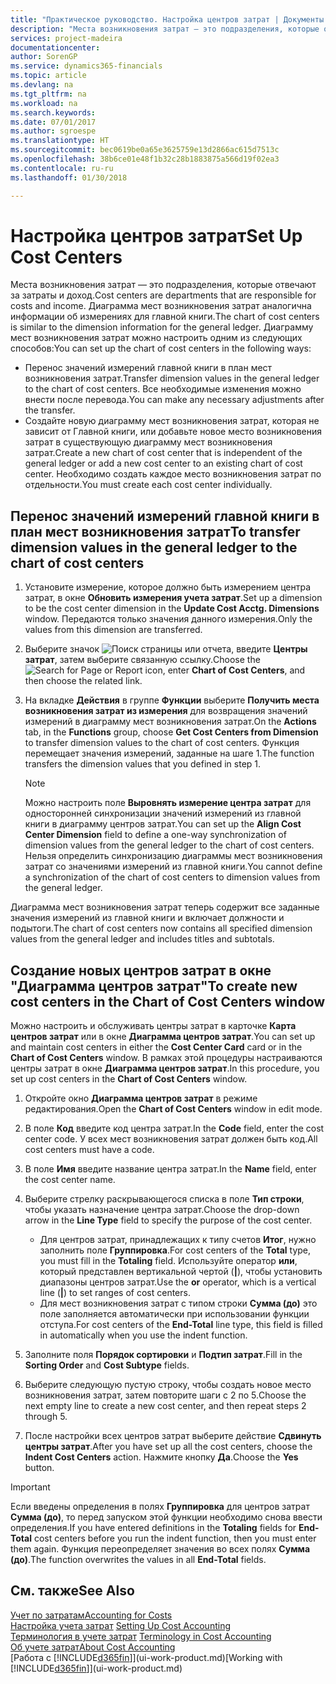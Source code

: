 ```yaml
---
title: "Практическое руководство. Настройка центров затрат | Документы Майкрософт"
description: "Места возникновения затрат — это подразделения, которые отвечают за затраты и доход. Диаграмма мест возникновения затрат аналогична информации об измерениях для главной книги."
services: project-madeira
documentationcenter: 
author: SorenGP
ms.service: dynamics365-financials
ms.topic: article
ms.devlang: na
ms.tgt_pltfrm: na
ms.workload: na
ms.search.keywords: 
ms.date: 07/01/2017
ms.author: sgroespe
ms.translationtype: HT
ms.sourcegitcommit: bec0619be0a65e3625759e13d2866ac615d7513c
ms.openlocfilehash: 38b6ce01e48f1b32c28b1883875a566d19f02ea3
ms.contentlocale: ru-ru
ms.lasthandoff: 01/30/2018

---
```

# <a name="set-up-cost-centers"></a><span data-ttu-id="e7b1c-104">Настройка центров затрат</span><span class="sxs-lookup"><span data-stu-id="e7b1c-104">Set Up Cost Centers</span></span>
<span data-ttu-id="e7b1c-105">Места возникновения затрат — это подразделения, которые отвечают за затраты и доход.</span><span class="sxs-lookup"><span data-stu-id="e7b1c-105">Cost centers are departments that are responsible for costs and income.</span></span> <span data-ttu-id="e7b1c-106">Диаграмма мест возникновения затрат аналогична информации об измерениях для главной книги.</span><span class="sxs-lookup"><span data-stu-id="e7b1c-106">The chart of cost centers is similar to the dimension information for the general ledger.</span></span> <span data-ttu-id="e7b1c-107">Диаграмму мест возникновения затрат можно настроить одним из следующих способов:</span><span class="sxs-lookup"><span data-stu-id="e7b1c-107">You can set up the chart of cost centers in the following ways:</span></span>  

-   <span data-ttu-id="e7b1c-108">Перенос значений измерений главной книги в план мест возникновения затрат.</span><span class="sxs-lookup"><span data-stu-id="e7b1c-108">Transfer dimension values in the general ledger to the chart of cost centers.</span></span> <span data-ttu-id="e7b1c-109">Все необходимые изменения можно внести после перевода.</span><span class="sxs-lookup"><span data-stu-id="e7b1c-109">You can make any necessary adjustments after the transfer.</span></span>  
-   <span data-ttu-id="e7b1c-110">Создайте новую диаграмму мест возникновения затрат, которая не зависит от Главной книги, или добавьте новое место возникновения затрат в существующую диаграмму мест возникновения затрат.</span><span class="sxs-lookup"><span data-stu-id="e7b1c-110">Create a new chart of cost center that is independent of the general ledger or add a new cost center to an existing chart of cost center.</span></span> <span data-ttu-id="e7b1c-111">Необходимо создать каждое место возникновения затрат по отдельности.</span><span class="sxs-lookup"><span data-stu-id="e7b1c-111">You must create each cost center individually.</span></span>  

## <a name="to-transfer-dimension-values-in-the-general-ledger-to-the-chart-of-cost-centers"></a><span data-ttu-id="e7b1c-112">Перенос значений измерений главной книги в план мест возникновения затрат</span><span class="sxs-lookup"><span data-stu-id="e7b1c-112">To transfer dimension values in the general ledger to the chart of cost centers</span></span>  
1.  <span data-ttu-id="e7b1c-113">Установите измерение, которое должно быть измерением центра затрат, в окне **Обновить измерения учета затрат**.</span><span class="sxs-lookup"><span data-stu-id="e7b1c-113">Set up a dimension to be the cost center dimension in the **Update Cost Acctg. Dimensions** window.</span></span> <span data-ttu-id="e7b1c-114">Передаются только значения данного измерения.</span><span class="sxs-lookup"><span data-stu-id="e7b1c-114">Only the values from this dimension are transferred.</span></span>  
2.  <span data-ttu-id="e7b1c-115">Выберите значок ![Поиск страницы или отчета](media/ui-search/search_small.png "Значок поиска страницы или отчета"), введите **Центры затрат**, затем выберите связанную ссылку.</span><span class="sxs-lookup"><span data-stu-id="e7b1c-115">Choose the ![Search for Page or Report](media/ui-search/search_small.png "Search for Page or Report icon") icon, enter **Chart of Cost Centers**, and then choose the related link.</span></span>  
3.  <span data-ttu-id="e7b1c-116">На вкладке **Действия** в группе **Функции** выберите **Получить места возникновения затрат из измерения** для возвращения значений измерений в диаграмму мест возникновения затрат.</span><span class="sxs-lookup"><span data-stu-id="e7b1c-116">On the **Actions** tab, in the **Functions** group, choose **Get Cost Centers from Dimension** to transfer dimension values to the chart of cost centers.</span></span> <span data-ttu-id="e7b1c-117">Функция перемещает значения измерений, заданные на шаге 1.</span><span class="sxs-lookup"><span data-stu-id="e7b1c-117">The function transfers the dimension values that you defined in step 1.</span></span>  

    > [!NOTE]  
    >  <span data-ttu-id="e7b1c-118">Можно настроить поле **Выровнять измерение центра затрат** для односторонней синхронизации значений измерений из главной книги в диаграмму центров затрат.</span><span class="sxs-lookup"><span data-stu-id="e7b1c-118">You can set up the **Align Cost Center Dimension**  field to define a one-way synchronization of dimension values from the general ledger to the chart of cost centers.</span></span> <span data-ttu-id="e7b1c-119">Нельзя определить синхронизацию диаграммы мест возникновения затрат со значениями измерений из главной книги.</span><span class="sxs-lookup"><span data-stu-id="e7b1c-119">You cannot define a synchronization of the chart of cost centers to dimension values from the general ledger.</span></span>  

<span data-ttu-id="e7b1c-120">Диаграмма мест возникновения затрат теперь содержит все заданные значения измерений из главной книги и включает должности и подытоги.</span><span class="sxs-lookup"><span data-stu-id="e7b1c-120">The chart of cost centers now contains all specified dimension values from the general ledger and includes titles and subtotals.</span></span>  

## <a name="to-create-new-cost-centers-in-the-chart-of-cost-centers-window"></a><span data-ttu-id="e7b1c-121">Создание новых центров затрат в окне "Диаграмма центров затрат"</span><span class="sxs-lookup"><span data-stu-id="e7b1c-121">To create new cost centers in the Chart of Cost Centers window</span></span>  
<span data-ttu-id="e7b1c-122">Можно настроить и обслуживать центры затрат в карточке **Карта центров затрат** или в окне **Диаграмма центров затрат**.</span><span class="sxs-lookup"><span data-stu-id="e7b1c-122">You can set up and maintain cost centers in either the **Cost Center Card** card or in the **Chart of Cost Centers** window.</span></span> <span data-ttu-id="e7b1c-123">В рамках этой процедуры настраиваются центры затрат в окне **Диаграмма центров затрат**.</span><span class="sxs-lookup"><span data-stu-id="e7b1c-123">In this procedure, you set up cost centers in the **Chart of Cost Centers** window.</span></span>  

1. <span data-ttu-id="e7b1c-124">Откройте окно **Диаграмма центров затрат** в режиме редактирования.</span><span class="sxs-lookup"><span data-stu-id="e7b1c-124">Open the **Chart of Cost Centers** window in edit mode.</span></span>  
2. <span data-ttu-id="e7b1c-125">В поле **Код** введите код центра затрат.</span><span class="sxs-lookup"><span data-stu-id="e7b1c-125">In the **Code** field, enter the cost center code.</span></span> <span data-ttu-id="e7b1c-126">У всех мест возникновения затрат должен быть код.</span><span class="sxs-lookup"><span data-stu-id="e7b1c-126">All cost centers must have a code.</span></span>  
3. <span data-ttu-id="e7b1c-127">В поле **Имя** введите название центра затрат.</span><span class="sxs-lookup"><span data-stu-id="e7b1c-127">In the **Name** field, enter the cost center name.</span></span>  
4. <span data-ttu-id="e7b1c-128">Выберите стрелку раскрывающегося списка в поле **Тип строки**, чтобы указать назначение центра затрат.</span><span class="sxs-lookup"><span data-stu-id="e7b1c-128">Choose the drop-down arrow in the **Line Type** field to specify the purpose of the cost center.</span></span>  

    - <span data-ttu-id="e7b1c-129">Для центров затрат, принадлежащих к типу счетов **Итог**, нужно заполнить поле **Группировка**.</span><span class="sxs-lookup"><span data-stu-id="e7b1c-129">For cost centers of the **Total** type, you must fill in the **Totaling** field.</span></span> <span data-ttu-id="e7b1c-130">Используйте оператор **или**, который представлен вертикальной чертой (**&#124;**), чтобы установить диапазоны центров затрат.</span><span class="sxs-lookup"><span data-stu-id="e7b1c-130">Use the **or** operator, which is a vertical line (**&#124;**) to set ranges of cost centers.</span></span>  
    - <span data-ttu-id="e7b1c-131">Для мест возникновения затрат с типом строки **Сумма (до)** это поле заполняется автоматически при использовании функции отступа.</span><span class="sxs-lookup"><span data-stu-id="e7b1c-131">For cost centers of the **End-Total** line type, this field is filled in automatically when you use the indent function.</span></span>  
5.  <span data-ttu-id="e7b1c-132">Заполните поля **Порядок сортировки** и **Подтип затрат**.</span><span class="sxs-lookup"><span data-stu-id="e7b1c-132">Fill in the **Sorting Order** and **Cost Subtype** fields.</span></span>  
6.  <span data-ttu-id="e7b1c-133">Выберите следующую пустую строку, чтобы создать новое место возникновения затрат, затем повторите шаги с 2 по 5.</span><span class="sxs-lookup"><span data-stu-id="e7b1c-133">Choose the next empty line to create a new cost center, and then repeat steps 2 through 5.</span></span>  
7.  <span data-ttu-id="e7b1c-134">После настройки всех центров затрат выберите действие **Сдвинуть центры затрат**.</span><span class="sxs-lookup"><span data-stu-id="e7b1c-134">After you have set up all the cost centers, choose the **Indent Cost Centers** action.</span></span> <span data-ttu-id="e7b1c-135">Нажмите кнопку **Да**.</span><span class="sxs-lookup"><span data-stu-id="e7b1c-135">Choose the **Yes** button.</span></span>  

> [!IMPORTANT]  
>  <span data-ttu-id="e7b1c-136">Если введены определения в полях **Группировка** для центров затрат **Сумма (до)**, то перед запуском этой функции необходимо снова ввести определения.</span><span class="sxs-lookup"><span data-stu-id="e7b1c-136">If you have entered definitions in the **Totaling** fields for **End-Total** cost centers before you run the indent function, then you must enter them again.</span></span> <span data-ttu-id="e7b1c-137">Функция переопределяет значения во всех полях **Сумма (до)**.</span><span class="sxs-lookup"><span data-stu-id="e7b1c-137">The function overwrites the values in all **End-Total** fields.</span></span>  

## <a name="see-also"></a><span data-ttu-id="e7b1c-138">См. также</span><span class="sxs-lookup"><span data-stu-id="e7b1c-138">See Also</span></span>  
[<span data-ttu-id="e7b1c-139">Учет по затратам</span><span class="sxs-lookup"><span data-stu-id="e7b1c-139">Accounting for Costs</span></span>](finance-manage-cost-accounting.md)  
<span data-ttu-id="e7b1c-140">[Настройка учета затрат](finance-set-up-cost-accounting.md) </span><span class="sxs-lookup"><span data-stu-id="e7b1c-140">[Setting Up Cost Accounting](finance-set-up-cost-accounting.md) </span></span>  
<span data-ttu-id="e7b1c-141">[Терминология в учете затрат](finance-terminology-in-cost-accounting.md) </span><span class="sxs-lookup"><span data-stu-id="e7b1c-141">[Terminology in Cost Accounting](finance-terminology-in-cost-accounting.md) </span></span>  
[<span data-ttu-id="e7b1c-142">Об учете затрат</span><span class="sxs-lookup"><span data-stu-id="e7b1c-142">About Cost Accounting</span></span>](finance-about-cost-accounting.md)  
<span data-ttu-id="e7b1c-143">[Работа с [!INCLUDE[d365fin](includes/d365fin_md.md)]](ui-work-product.md)</span><span class="sxs-lookup"><span data-stu-id="e7b1c-143">[Working with [!INCLUDE[d365fin](includes/d365fin_md.md)]](ui-work-product.md)</span></span>

